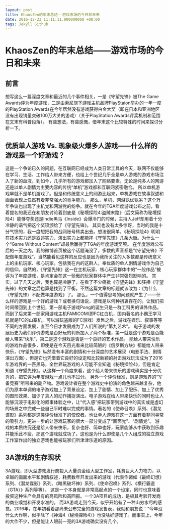 ```yaml
---
layout: post
title: KhaosZen的年末总结——游戏市场的今日和未来
date: 2016-12-23 11:11:11.000000000 +08:00
tags: Jekyll Github
---
```


# KhaosZen的年末总结——游戏市场的今日和未来

## 前言
想写这么一篇深度文章和最近的几个事件相关，一是《守望先锋》被The Game Awards评为年度游戏，二是由索尼旗下游戏主机品牌PlayStaion举办的一年一度的PlayStation Awards在今年居然没有游戏获得白金大奖（即在日本和亚洲地区没有出现销量突破100万大关的游戏）（关于PlayStation Awards评奖机制和范围在文末有科普段落）。
有些想法，有些感慨，借年末这个比较特殊的时间来探讨分析一下。

## 优质单人游戏 Vs. 现象级火爆多人游戏——什么样的游戏是一个好游戏？
这是一个争论已久的问题，在互联网已经成为人类日常工具的今天，联网不仅能够在学习、生活、工作给人带来方便，也给上个世纪几乎全是单人游戏的游戏市场注入了新的血液。到如今，几乎所有的游戏都加入了网络要素，无论是纯多人的网游还是以单人剧情为主要内容的传统“单机”游戏都和互联网紧密融合。
所以单机游戏早就不是单机游戏了。但是和传统意义上的网游比起来，单机游戏在故事叙述和画面表现上任然有着非常强大的竞争能力。
那么，单机、网游孰优孰劣？这个万年争议也出现了主机党和网游党的纷争。就在今年的TGA年度游戏公布之前，看着提名的我还在和朋友讨论着到底是《秘境探险4:盗贼末路》（后文简称为秘境探险4）能够夺奖还是Indie黑马《Inside》会爆冷门的时候，主持人Jeff却用着十分冷静的语气把这个奖项颁给了《守望先锋》。
其实也没有太多惊讶，当时的我是十分气愤的，我一度想把我的战网账号转卖出去。想法很简单，《秘境探险4》明明在技术实力还是叙述实力、演出实力上都能摔《守望先锋》几条大街。为什么一个“Game Without Content”却最后赢得了TGA的年度游戏奖项。
在年度游戏公布后的一天之内，我的微博首页被这个话题淹没了，多数的声音都是“《守望先锋》不配做年度游戏”。当然能看见这样的反应也是因为我所关注的人多数都是传统意义上的主机玩家、核心玩家。包括我在内的这群人，奉优质的单人剧情游戏作为自己的信仰。自然的，《守望先锋》这一在主机玩家、核心玩家群体中的“一般作品”被评为了年度游戏，是肯定会在这一骄傲的玩家群体中产生非常强烈影响的。
其实，过了几天之后，我也算是冷静了，在看了不少痛批《守望先锋》和狂捧《守望先锋》的文章之后也算是找到了平衡，不然这篇文章的标题就该改为：《为什么〈守望先锋〉不配做年度游戏》了。
那么，一个值得思考的问题就产生了——什么样的游戏是一个好的游戏？或者换句话说，游戏是以何种初衷存在的。让我们把时间带回到上个世纪，第一部电子游戏Pong的诞生只是一群工科男的课外作品，而到了后来第一部家用游戏主机FAMICOM(即FC红白机，国内著名的小霸王学习机就是FC的山寨机，可以游玩盗版的FC游戏）发售之后，游戏在娱乐、叙事等等不同的方面发展，直至今日才发展成为了人们所说的“第九艺术”。
电子游戏的发展历史为我们评价游戏是否好玩的判断加入了两个标准，第一就是这个游戏是否能给人带来“快乐”，第二是这个游戏是否是一个良好的艺术作品。
能给人带来快乐的游戏作品很多，即使是在今天目光看来比较简陋的《俄罗斯方块》都能给人带来快乐，《守望先锋》纵然没有丰富的剧情和十分深度的艺术展现（电影手法、剧情演出方面），但是它也凭借着它良好的设定和比较新颖的射击游戏玩法成为了2016年游戏界的一匹黑马，全世界玩游戏的人可能不全知道《秘境探险4》，但是肯定知道《守望先锋》。从这样一个角度来看，这个给人带来快乐的游戏确实是十分优秀的，把它评为年度游戏一点儿也不过分。
另外一个评价标准，则是游戏界的“军备竞赛”所带来的副产物。游戏设计者在整个游戏史中扮演的角色越来越复杂，他们为原本单调的电子游戏加上了背景设定、加上了剧情、加上了配乐、加上了优秀的图形效果、加少了真人的动作捕捉演出。电子游戏在给人带来快乐的同时也让人能够沉浸于电影化的叙事体验之中，让“代入感”把玩家带到游戏中的真实或是虚幻的场景之中完成一些自己平时难以完成的事情。著名的《使命召唤》系列、《潜龙谍影》系列都是这类评价标准下的佼佼者。也让单人游戏在这一方面有着非同寻常的吸引力，更进一步的让游戏玩家的很大一部分变成了“画面党”、“剧情党”。
游戏的本质终究还是给人带来快乐，复杂也好、简单也好，玩家能够从中获取到乐趣并能乐此不疲，那这个游戏就成功了。这也是为什么即使是几个人组成的独立游戏工作室作出的独立游戏也能被玩家们所津津乐道的原因。

## 3A游戏的生存现状
3A游戏，即大型游戏发行商投入大量资金给大型工作室，耗费巨大人力物力，以卓越的画面水平和剧情叙述，耗费数年开发出来的游戏（代表作诸如《最终幻想》系列、《潜龙谍影》系列、《暗黑破坏神》系列、《使命召唤》系列、《横行霸道（GTA）》系列等等）。
这是一个本身就是非常高起点的一个设定，同时也意味着投资这种生产会具有的高风险和高回报。一个3A项目的成功，是极其考验开发商的商业嗅觉和开发水准的。
而3A游戏走到今天，似乎开始有了一种山穷水尽的感觉。2016年，在年初看着那尚未公布完全的游戏发售表，我就和朋友说：“今年没什么大作啊，似乎除了《神海4（秘境探险4）》也没啥好游戏了。而事实上，今年的大作不少，但是能让人眼前一亮的3A游戏确实没有几个。


